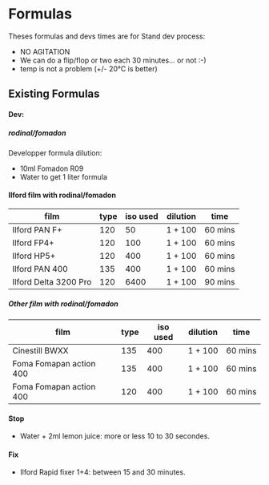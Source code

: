 # Formulas

Theses formulas and devs times are for Stand dev process:
  - NO AGITATION
  - We can do a flip/flop or two each 30 minutes... or not :-)
  - temp is not a problem (+/- 20°C is better)

## Existing Formulas

#### Dev:

##### rodinal/fomadon

Developper formula dilution:
 - 10ml Fomadon R09
 - Water to get 1 liter formula

#### Ilford film with rodinal/fomadon

| film | type | iso used | dilution | time |
|---|---|---|---|---|
| Ilford PAN F+ | 120 | 50 | 1 + 100 | 60 mins |
| Ilford FP4+ | 120 | 100 | 1 + 100 | 60 mins |
| Ilford HP5+ | 120 | 400 | 1 + 100 | 60 mins |
| Ilford PAN 400 | 135 | 400 | 1 + 100 | 60 mins |
| Ilford Delta 3200 Pro | 120 | 6400 | 1 + 100 | 90 mins |

##### Other film with rodinal/fomadon

| film | type | iso used | dilution | time |
|---|---|---|---|---|
| Cinestill BWXX | 135 | 400 | 1 + 100 | 60 mins |
| Foma Fomapan action 400 | 135 | 400 | 1 + 100 | 60 mins |
| Foma Fomapan action 400 | 120 | 400 | 1 + 100 | 60 mins |

#### Stop

 * Water + 2ml lemon juice: more or less 10 to 30 secondes.

#### Fix

 * Ilford Rapid fixer 1+4: between 15 and 30 minutes.
